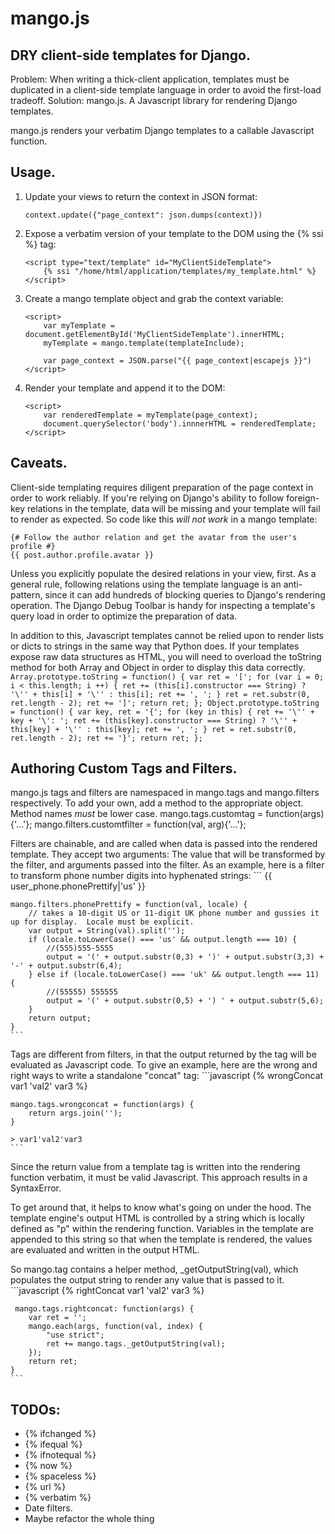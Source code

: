 mango.js
=====
DRY client-side templates for Django.
-------------------------------------

Problem:    When writing a thick-client application, templates must be duplicated in a client-side template language in
order to avoid the first-load tradeoff.
Solution:   mango.js.  A Javascript library for rendering Django templates.

mango.js renders your verbatim Django templates to a callable Javascript function.


Usage.
---------------
1. Update your views to return the context in JSON format:
    ```
    context.update({"page_context": json.dumps(context)})
    ```

2. Expose a verbatim version of your template to the DOM using the {% ssi %} tag:
    ```
    <script type="text/template" id="MyClientSideTemplate">
        {% ssi "/home/html/application/templates/my_template.html" %}
    </script>
    ```
3.  Create a mango template object and grab the context variable:
    ```
    <script>
        var myTemplate = document.getElementById('MyClientSideTemplate').innerHTML;
        myTemplate = mango.template(templateInclude);

        var page_context = JSON.parse("{{ page_context|escapejs }}")
    </script>
    ```
4.  Render your template and append it to the DOM:
    ```
    <script>
        var renderedTemplate = myTemplate(page_context);
        document.querySelector('body').innnerHTML = renderedTemplate;
    </script>
    ```

Caveats.
--------
Client-side templating requires diligent preparation of the page context in order to work reliably.  If you're relying
on Django's ability to follow foreign-key relations in the template, data will be missing and your template will fail
to render as expected.  So code like this *will not work* in a mango template:

    {# Follow the author relation and get the avatar from the user's profile #}
    {{ post.author.profile.avatar }}

Unless you explicitly populate the desired relations in your view, first.  As a general rule, following relations using
the template language is an anti-pattern, since it can add hundreds of blocking queries to Django's rendering operation.
The Django Debug Toolbar is handy for inspecting a template's query load in order to optimize the preparation of data.

In addition to this, Javascript templates cannot be relied upon to render lists or dicts to strings in the same way that
Python does.  If your templates expose raw data structures as HTML, you will need to overload the toString method for
both Array and Object in order to display this data correctly.
    ```
    Array.prototype.toString = function() {
        var ret = '[';
        for (var i = 0; i < this.length; i ++) {
            ret += (this[i].constructor === String) ? '\'' + this[i] + '\'' : this[i];
            ret += ', ';
        }
        ret = ret.substr(0, ret.length - 2);
        ret += ']';
        return ret;
    };
    Object.prototype.toString = function() {
        var key,
            ret = '{';
        for (key in this) {
            ret += '\'' + key + '\': ';
            ret += (this[key].constructor === String) ? '\'' + this[key] + '\'' : this[key];
            ret += ', ';
        }
        ret = ret.substr(0, ret.length - 2);
        ret += '}';
        return ret;
    };
    ```


Authoring Custom Tags and Filters.
---------------------------------
mango.js tags and filters are namespaced in mango.tags and mango.filters respectively.  To add your own, add a method
to the appropriate object.  Method names _must_ be lower case.
    mango.tags.customtag = function(args){'...'};
    mango.filters.customtfilter = function(val, arg){'...'};

Filters are chainable, and are called when data is passed into the rendered template.  They accept two arguments:
The value that will be transformed by the filter, and arguments passed into the filter.
As an example, here is a filter to transform phone number digits into hyphenated strings:
    ```
    {{ user_phone.phonePrettify|'us' }}

    mango.filters.phonePrettify = function(val, locale) {
        // takes a 10-digit US or 11-digit UK phone number and gussies it up for display.  Locale must be explicit.
        var output = String(val).split('');
        if (locale.toLowerCase() === 'us' && output.length === 10) {
            //(555)555-5555
            output = '(' + output.substr(0,3) + ')' + output.substr(3,3) + '-' + output.substr(6,4);
        } else if (locale.toLowerCase() === 'uk' && output.length === 11) {
            //(55555) 555555
            output = '(' + output.substr(0,5) + ') ' + output.substr(5,6);
        }
        return output;
    }
    ```
Tags are different from filters, in that the output returned by the tag will be evaluated as Javascript code.  To give
an example, here are the wrong and right ways to write a standalone "concat" tag:
    ```javascript
    {% wrongConcat var1 'val2' var3 %}

    mango.tags.wrongconcat = function(args) {
        return args.join('');
    }

    > var1'val2'var3
    ```
Since the return value from a template tag is written into the rendering function verbatim, it must be valid Javascript.
This approach results in a SyntaxError.

To get around that, it helps to know what's going on under the hood.  The template engine's output HTML is controlled
by a string which is locally defined as "p" within the rendering function.  Variables in the template are appended to
this string so that when the template is rendered, the values are evaluated and written in the output HTML.

So mango.tag contains a helper method, _getOutputString(val), which populates the output string to render any value that
is passed to it.
    ```javascript
    {% rightConcat var1 'val2' var3 %}

     mango.tags.rightconcat: function(args) {
        var ret = '';
        mango.each(args, function(val, index) {
            "use strict";
            ret += mango.tags._getOutputString(val);
        });
        return ret;
    }
    ```

TODOs:
------
- {% ifchanged %}
- {% ifequal %}
- {% ifnotequal %}
- {% now %}
- {% spaceless %}
- {% url %}
- {% verbatim %}
- Date filters.
- Maybe refactor the whole thing
